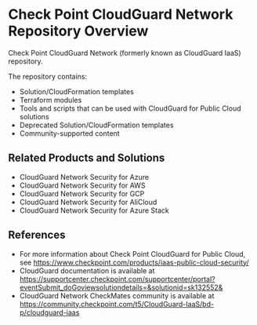 # Check Point CloudGuard Network Repository Overview
Check Point CloudGuard Network (formerly known as CloudGuard IaaS) repository.

The repository contains:

* Solution/CloudFormation templates
* Terraform modules
* Tools and scripts that can be used with CloudGuard for Public Cloud solutions
* Deprecated Solution/CloudFormation templates
* Community-supported content

## Related Products and Solutions #
* CloudGuard Network Security for Azure
* CloudGuard Network Security  for AWS
* CloudGuard Network Security for GCP
* CloudGuard Network Security for AliCloud
* CloudGuard Network Security  for Azure Stack

## References
* For more information about Check Point CloudGuard for Public Cloud, see https://www.checkpoint.com/products/iaas-public-cloud-security/
* CloudGuard documentation is available at https://supportcenter.checkpoint.com/supportcenter/portal?eventSubmit_doGoviewsolutiondetails=&solutionid=sk132552&
* CloudGuard Network CheckMates community is available at https://community.checkpoint.com/t5/CloudGuard-IaaS/bd-p/cloudguard-iaas
